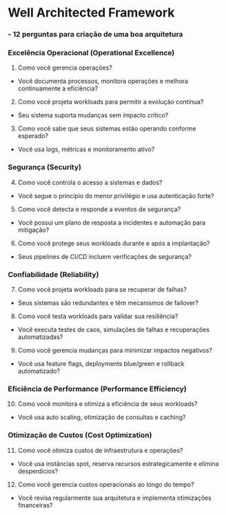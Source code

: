 # Well Architected Framework 
### - 12 perguntas para criação de uma boa arquitetura

### Excelência Operacional (Operational Excellence)
1) Como você gerencia operações?
- Você documenta processos, monitora operações e melhora continuamente a eficiência?

2) Como você projeta workloads para permitir a evolução contínua?
- Seu sistema suporta mudanças sem impacto crítico?

3) Como você sabe que seus sistemas estão operando conforme esperado?
- Você usa logs, métricas e monitoramento ativo?

### Segurança (Security)
4) Como você controla o acesso a sistemas e dados?
- Você segue o princípio do menor privilégio e usa autenticação forte?

5) Como você detecta e responde a eventos de segurança?
- Você possui um plano de resposta a incidentes e automação para mitigação?

6) Como você protege seus workloads durante e após a implantação?
- Seus pipelines de CI/CD incluem verificações de segurança?

### Confiabilidade (Reliability)
7) Como você projeta workloads para se recuperar de falhas?
- Seus sistemas são redundantes e têm mecanismos de failover?

8) Como você testa workloads para validar sua resiliência?
- Você executa testes de caos, simulações de falhas e recuperações automatizadas?

9) Como você gerencia mudanças para minimizar impactos negativos?
- Você usa feature flags, deployments blue/green e rollback automatizado?

### Eficiência de Performance (Performance Efficiency)
10) Como você monitora e otimiza a eficiência de seus workloads?
- Você usa auto scaling, otimização de consultas e caching?

### Otimização de Custos (Cost Optimization)
11) Como você otimiza custos de infraestrutura e operações?
- Você usa instâncias spot, reserva recursos estrategicamente e elimina desperdícios?

12) Como você gerencia custos operacionais ao longo do tempo?
- Você revisa regularmente sua arquitetura e implementa otimizações financeiras?

